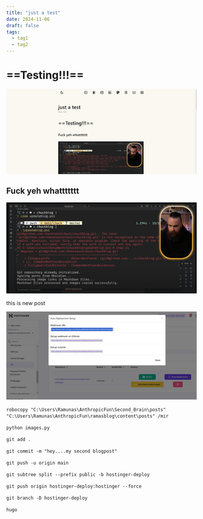 ```yaml
---
title: "just a test"
date: 2024-11-06
draft: false
tags:
  - tag1
  - tag2
---
```


# ==Testing!!!==

![Pasted image 20250108101437.png](/images/Pasted%20image%2020250108101437.png)


## Fuck yeh   whattttttt
![Pasted image 20250108095917.png](/images/Pasted%20image%2020250108095917.png)


this is new post

![Pasted image 20250108091930.png](/images/Pasted%20image%2020250108091930.png)

``robocopy "C:\Users\Ramunas\AnthropicFun\Second_Brain\posts" "C:\Users\Ramunas\AnthropicFun\ramasblog\content\posts" /mir``

``python images.py``

``git add .``

``git commit -m "hey....my second blogpost"``

``git push -u origin main``

``git subtree split --prefix public -b hostinger-deploy``

``git push origin hostinger-deploy:hostinger --force ``

``git branch -D hostinger-deploy``

``hugo``